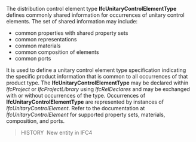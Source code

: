 ﻿The distribution control element type **IfcUnitaryControlElementType** defines commonly shared information for occurrences of unitary control elements. The set of shared information may include:

* common properties with shared property sets
* common representations
* common materials
* common composition of elements
* common ports

It is used to define a unitary control element type specification indicating the specific product information that is common to all occurrences of that product type. The **IfcUnitaryControlElementType** may be declared within _IfcProject_ or _IfcProjectLibrary_ using _IfcRelDeclares_ and may be exchanged with or without occurrences of the type. Occurrences of **IfcUnitaryControlElementType** are represented by instances of _IfcUnitaryControlElement_. Refer to the documentation at _IfcUnitaryControlElement_ for supported property sets, materials, composition, and ports.

> HISTORY&nbsp; New entity in IFC4
